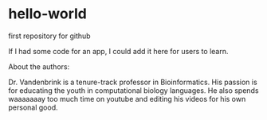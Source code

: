 # hello-world
first repository for github

If I had some code for an app, I could add it here for users to learn.

About the authors:

Dr. Vandenbrink is a tenure-track professor in Bioinformatics. His passion is for educating the youth in computational biology languages. He also spends waaaaaaay too much time on youtube and editing his videos for his own personal good. 
